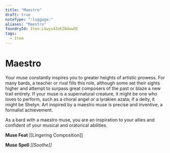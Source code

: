 ```yaml
---
title: "Maestro"
draft: true
noteType: ":luggage:"
aliases: "Maestro"
foundryId: Item.Lkwys4ZoKZBdwwOE
tags:
  - Item
---
```


# Maestro

Your muse constantly inspires you to greater heights of artistic prowess. For many bards, a teacher or rival fills this role, although some set their sights higher and attempt to surpass great composers of the past or blaze a new trail entirely. If your muse is a supernatural creature, it might be one who loves to perform, such as a choral angel or a lyrakien azata; if a deity, it might be Shelyn. Art inspired by a maestro muse is precise and inventive, a formalist achievement.

As a bard with a maestro muse, you are an inspiration to your allies and confident of your musical and oratorical abilities.

**Muse Feat** [[Lingering Composition]]

**Muse Spell** _[[Soothe]]_
